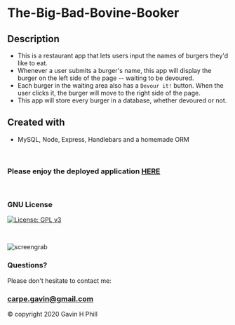 # The-Big-Bad-Bovine-Booker

## Description

* This is a restaurant app that lets users input the names of burgers they'd like to eat.
* Whenever a user submits a burger's name, this app will display the burger on the left side of the page -- waiting to be devoured.
* Each burger in the waiting area also has a `Devour it!` button. When the user clicks it, the burger will move to the right side of the page.
* This app will store every burger in a database, whether devoured or not.

## Created with 

* MySQL, Node, Express, Handlebars and a homemade ORM


<br>

### Please enjoy the deployed application [HERE](https://the-big-bad-bovine-booker.herokuapp.com/)
<br>

### GNU License
[![License: GPL v3](https://img.shields.io/badge/License-GPLv3-blue.svg)](https://www.gnu.org/licenses/gpl-3.0)

<br>

![screengrab](https://github.com/carpegavin/The-Big-Bad-Bovine-Booker/blob/main/public/assets/gif/gif.gif?raw=true)


### Questions?
Please don't hesitate to contact me:

### carpe.gavin@gmail.com

© copyright 2020 Gavin H Phill


